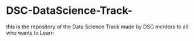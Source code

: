# DSC-DataScience-Track-
this is the repository of the Data Science Track made by DSC mentors to all who wants to Learn 
